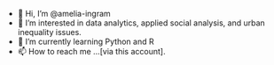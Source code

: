- 👋 Hi, I’m @amelia-ingram
- 👀 I’m interested in data analytics, applied social analysis, and urban inequality issues.
- 🌱 I’m currently learning Python and R
- 📫 How to reach me ...[via this account].

<!---
amelia-ingram/amelia-ingram is a ✨ special ✨ repository because its `README.md` (this file) appears on your GitHub profile.
You can click the Preview link to take a look at your changes.
--->
